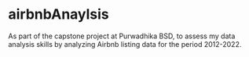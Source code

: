 # airbnbAnaylsis
As part of the capstone project at Purwadhika BSD, to assess my data analysis skills by analyzing Airbnb listing data for the period 2012-2022.
